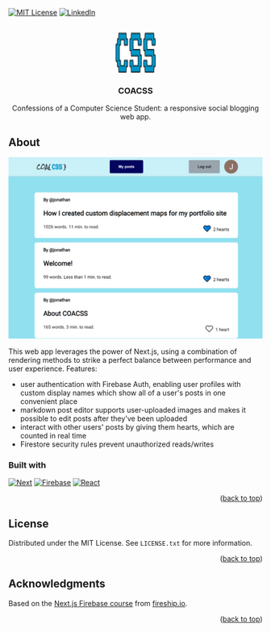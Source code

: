 <a name="readme-top"></a>

[![MIT License][license-shield]][license-url]
[![LinkedIn][linkedin-shield]][linkedin-url]

<!-- PROJECT LOGO -->
<br />
<div align="center">
  <a href="https://github.com/jhyahav/blog">
    <img src="public/favicon.ico" alt="blog icon" width="80" height="80">
  </a>

<h3 align="center">COACSS</h3>

  <p align="center">
    Confessions of a Computer Science Student: a responsive social blogging web app.
  </p>
</div>

<!-- ABOUT THE PROJECT -->

## About

[![screenshot of CoACSS][product-screenshot]](https://coacss.vercel.app/)

This web app leverages the power of Next.js, using a combination of rendering methods to strike a perfect balance between performance and user experience.
Features:

- user authentication with Firebase Auth, enabling user profiles with custom display names which show all of a user's posts in one convenient place
- markdown post editor supports user-uploaded images and makes it possible to edit posts after they've been uploaded
- interact with other users' posts by giving them hearts, which are counted in real time
- Firestore security rules prevent unauthorized reads/writes

### Built with

[![Next][next.js]][next-url] [![Firebase][firebase]][firebase-url] [![React][react.js]][react-url]

<p align="right">(<a href="#readme-top">back to top</a>)</p>

<!-- LICENSE -->

## License

Distributed under the MIT License. See `LICENSE.txt` for more information.

<p align="right">(<a href="#readme-top">back to top</a>)</p>

<!-- ACKNOWLEDGMENTS -->

## Acknowledgments

Based on the [Next.js Firebase course](https://fireship.io/courses/react-next-firebase/) from [fireship.io](https://fireship.io/).

<p align="right">(<a href="#readme-top">back to top</a>)</p>

<!-- MARKDOWN LINKS & IMAGES -->

[license-url]: https://github.com/jhyahav/portfolio/blob/master/LICENSE.txt
[license-shield]: https://img.shields.io/github/license/othneildrew/Best-README-Template.svg?style=for-the-badge
[linkedin-shield]: https://img.shields.io/badge/-LinkedIn-black.svg?style=for-the-badge&logo=linkedin&colorB=0a66c2
[linkedin-url]: https://linkedin.com/in/jhyahav/
[product-screenshot]: public/screenshot.png
[next.js]: https://img.shields.io/badge/next.js-000000?style=for-the-badge&logo=nextdotjs&logoColor=white
[next-url]: https://nextjs.org/
[react.js]: https://img.shields.io/badge/React-20232A?style=for-the-badge&logo=react&logoColor=61DAFB
[react-url]: https://reactjs.org/
[firebase]: https://img.shields.io/badge/Firebase-0396E5?style=for-the-badge&logo=firebase&logoColor=FFCA28
[firebase-url]: https://firebase.google.com/
